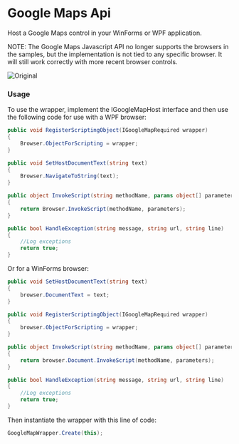 # Google Maps Api
Host a Google Maps control in your WinForms or WPF application.

NOTE: The Google Maps Javascript API no longer supports the browsers in the samples, but the implementation is not tied to any specific browser. It will still work correctly with more recent browser controls. 

![Original](http://mchall.github.io/Images/GoogleMapsApi/googlemaps.png)

### Usage ###

To use the wrapper, implement the IGoogleMapHost interface and then use the following code for use with a WPF browser:

```C#
public void RegisterScriptingObject(IGoogleMapRequired wrapper)
{
    Browser.ObjectForScripting = wrapper;
}

public void SetHostDocumentText(string text)
{
    Browser.NavigateToString(text);
}

public object InvokeScript(string methodName, params object[] parameters)
{
    return Browser.InvokeScript(methodName, parameters);
}

public bool HandleException(string message, string url, string line)
{
    //Log exceptions
    return true;
}
```

Or for a WinForms browser:

```C#
public void SetHostDocumentText(string text)
{
    browser.DocumentText = text;
}

public void RegisterScriptingObject(IGoogleMapRequired wrapper)
{
    browser.ObjectForScripting = wrapper;
}

public object InvokeScript(string methodName, params object[] parameters)
{
    return browser.Document.InvokeScript(methodName, parameters);
}

public bool HandleException(string message, string url, string line)
{
    //Log exceptions
    return true;
}
```

Then instantiate the wrapper with this line of code:

```C#
GoogleMapWrapper.Create(this);
```
